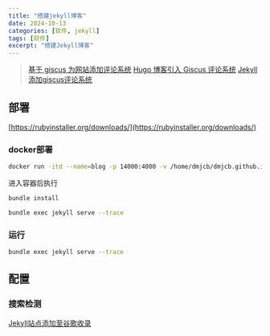 ```yaml
---
title: "搭建jekyll博客"
date: 2024-10-13
categories: [软件, jekyll]
tags: [软件]
excerpt: "搭建Jekyll博客"
---
```


> [基于 giscus 为网站添加评论系统](https://fengchao.pro/blog/comment-system-with-giscus/)
> [Hugo 博客引入 Giscus 评论系统](https://www.lixueduan.com/posts/blog/02-add-giscus-comment/)
> [Jekyll添加giscus评论系统](https://wilson1202.github.io/posts/install-giscus-on-jekyll/)

## 部署

[https://rubyinstaller.org/downloads/](https://rubyinstaller.org/downloads/)

### docker部署

```sh
docker run -itd --name=blog -p 14000:4000 -v /home/dmjcb/dmjcb.github.io/_posts:/srv/jekyll jvconseil/jekyll-docker jekyll serve build --trace --watch
```

进入容器后执行

```sh
bundle install

bundle exec jekyll serve --trace
```

### 运行

```sh
bundle exec jekyll serve --trace
```

## 配置

### 搜索检测

[Jekyll站点添加至谷歌收录](https://wilson1202.github.io/posts/add-jekyll-site-to-google-index/)